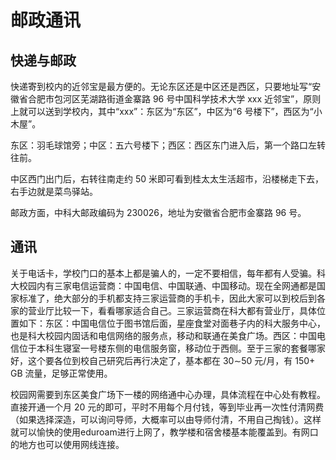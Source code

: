 # 邮政通讯

## 快递与邮政

快递寄到校内的近邻宝是最方便的。无论东区还是中区还是西区，只要地址写“安徽省合肥市包河区芜湖路街道金寨路 96 号中国科学技术大学 xxx 近邻宝”，原则上就可以送到学校内，其中“xxx”：东区为“东区”，中区为“6 号楼下”，西区为“小木屋”。&#x20;

东区：羽毛球馆旁；中区：五六号楼下；西区：西区东门进入后，第一个路口左转往前。

中区西门出门后，右转往南走约 50 米即可看到桂太太生活超市，沿楼梯走下去，右手边就是菜鸟驿站。

&#x20;邮政方面，中科大邮政编码为 230026，地址为安徽省合肥市金寨路 96 号。



## 通讯

关于电话卡，学校门口的基本上都是骗人的，一定不要相信，每年都有人受骗。科大校园内有三家电信运营商：中国电信、中国联通、中国移动。现在全网通都是国家标准了，绝大部分的手机都支持三家运营商的手机卡，因此大家可以到校后到各家的营业厅比较一下，看看哪家适合自己。三家运营商在科大都有营业厅，具体位置如下：东区：中国电信位于图书馆后面，星座食堂对面巷子内的科大服务中心，也是科大校园内固话和电信网络的服务点，移动和联通在美食广场。西区：中国电信位于本科生寝室一号楼东侧的电信服务窗，移动位于西侧。至于三家的套餐哪家好，这个要各位到校自己研究后再行决定了，基本都在 30∼50 元/月，有 150+ GB 流量，足够正常使用。

校园网需要到东区美食广场下一楼的网络通中心办理，具体流程在中心处有教程。直接开通一个月 20 元的即可，平时不用每个月付钱，等到毕业再一次性付清网费（如果选择深造，可以询问导师，大概率可以由导师付清，不用自己掏钱）。这样就可以愉快的使用eduroam进行上网了，教学楼和宿舍楼基本能覆盖到。有网口的地方也可以使用网线连接。

